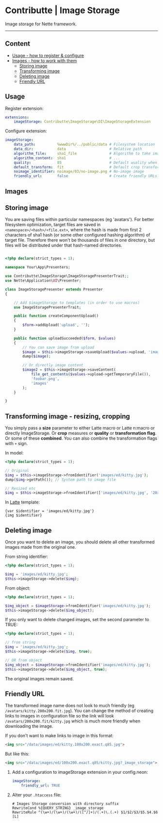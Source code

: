 # Contributte | Image Storage

Image storage for Nette framework.

---

## Content

- [Usage - how to register & configure](#usage)
- [Images - how to work with them](#images)
  - [Storing image](#storing-image)
  - [Transforming image](#transforming-image-resizing-cropping)
  - [Deleting image](#deleting-image)
  - [Friendly URL](#friendly-url)

## Usage

Register extension:
```yml
extensions:
    imageStorage: Contributte\ImageStorage\DI\ImageStorageExtension
```

Configure extension:
```yml
imageStorage:
    data_path:          %wwwDir%/../public/data # Filesystem location
    data_dir:           data                    # Relative path
    algorithm_file:     sha1_file               # Algorithm to take image prefix directory from
    algorithm_content:  sha1                    # ...
    quality:            85                      # Default wuality when cropping
    default_transform:  fit                     # Default crop transformation
    noimage_identifier: noimage/03/no-image.png # No-image image
    friendly_url:       false                   # Create friendly URLs?
```

## Images

## Storing image

You are saving files within particular namespaces (eg 'avatars').
For better filesystem optimization, target files are saved in `<namespace>/<hash>/<file.ext>`,
where the hash is made from first 2 characters of sha1 hash (or some other configured hashing algorithm) of target file.
Therefore there won't be thousands of files in one directory,
but files will be distributed under that hash-named directories.


```php

<?php declare(strict_types = 1);

namespace Your\App\Presenters;

use Contributte\ImageStorage\ImageStoragePresenterTrait;;
use Nette\Application\UI\Presenter;

class ImageStoragePresenter extends Presenter
{

    // Add $imageStorage to templates (in order to use macros)
    use ImageStoragePresenterTrait;

    public function createComponentUpload()
    {
        $form->addUpload('upload', '');
    }

    public function uploadSucceeded($form, $values)
    {
        // You can save image from upload
        $image = $this->imageStorage->saveUpload($values->upload, 'images');
        dump($image);

        // Or directly image content
        $image2 = $this->imageStorage->saveContent(
            file_get_contents($values->upload->getTemporaryFile()),
            'foobar.png',
            'images'
        );
    }

}

```

## Transforming image - resizing, cropping

You simply pass a **size** parameter to either Latte macro or Latte n:macro or directly ImageStorage.
Or **crop** measures or **quality** or **transformation flag**.
Or some of these **combined**. You can also combine the transformation flags with `+` sign.

In model:
```php
<?php declare(strict_types = 1);

// Original
$img = $this->imageStorage->fromIdentifier('images/ed/kitty.jpg');
dump($img->getPath()); // System path to image file

// Resized etc
$img = $this->imageStorage->fromIdentifier(['images/ed/kitty.jpg', '20x20']);
```

In [Latte](https://latte.nette.org/) template:
```latte
{var $identifier = 'images/ed/kitty.jpg'}
{img $identifier}
```
## Deleting image

Once you want to delete an image,
you should delete all other transformed images made from the original one.

From string identifier:
```php
<?php declare(strict_types = 1);

$img = 'images/ed/kitty.jpg';
$this->imageStorage->delete($img);
```

From object:
```php
<?php declare(strict_types = 1);

$img_object = $imageStorage->fromIdentifier('images/ed/kitty.jpg');
$this->imageStorage->delete($img_object);
```

If you only want to delete changed images, set the second parameter to TRUE:
```php
<?php declare(strict_types = 1);

// from string
$img = 'images/ed/kitty.jpg';
$this->imageStorage->delete($img, true);

// OR from object
$img_object = $imageStorage->fromIdentifier('images/ed/kitty.jpg');
$this->imageStorage->delete($img_object, true);
```
The original images remain saved.


## Friendly URL

The transformed image name does not look to much friendly (eg `/avatars/kitty.200x200.fit.jpg`).
You can change the method of creating links to images in configuration file so the link will look `/avatars/200x200.fit/kitty.jpg` which is much more friendly when downloading the image.

If you don't want to make links to image in this format:
```html
<img src="/data/images/ed/kitty.100x200.exact.q85.jpg">
```

But like this:
```html
<img src="/data/images/ed/100x200.exact.q85/kitty.jpg?_image_storage">
```

1) Add a configuration to imageStorage extension in your config.neon:
    ```yml
    imageStorage:
        friendly_url: TRUE
    ```

2) Alter your `.htaccess` file:
    ```htaccess
    # Images Storage conversion with directory suffix
    RewriteCond %{QUERY_STRING} _image_storage
    RewriteRule ^(\w+)/(\w+)/(\w+)/([^/]+)/(.+)\.(.+) $1/$2/$3/$5.$4.$6 [L]
    ```
